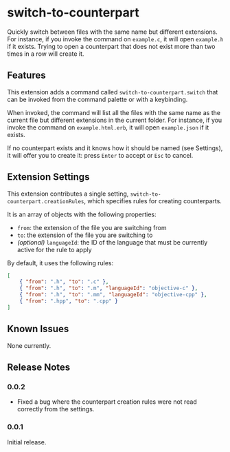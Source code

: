 # switch-to-counterpart

Quickly switch between files with the same name but different extensions.
For instance, if you invoke the command on `example.c`, it will open `example.h` if it exists.
Trying to open a counterpart that does not exist more than two times in a row will create it.

## Features

This extension adds a command called `switch-to-counterpart.switch` that can be invoked from the command palette or with a keybinding.

When invoked, the command will list all the files with the same name as the current file but different extensions in the current folder.
For instance, if you invoke the command on `example.html.erb`, it will open `example.json` if it exists.

If no counterpart exists and it knows how it should be named (see Settings), it will offer you to create it: press `Enter` to accept or `Esc` to cancel.

## Extension Settings

This extension contributes a single setting, `switch-to-counterpart.creationRules`, which specifies rules for creating counterparts.

It is an array of objects with the following properties:

* `from`: the extension of the file you are switching from
* `to`: the extension of the file you are switching to
* _(optional)_ `languageId`: the ID of the language that must be currently active for the rule to apply

By default, it uses the following rules:

```json
[
	{ "from": ".h", "to": ".c" },
	{ "from": ".h", "to": ".m", "languageId": "objective-c" },
	{ "from": ".h", "to": ".mm", "languageId": "objective-cpp" },
	{ "from": ".hpp", "to": ".cpp" }
]
```

## Known Issues

None currently.

## Release Notes

### 0.0.2

 - Fixed a bug where the counterpart creation rules were not read correctly from the settings.

### 0.0.1

Initial release.
